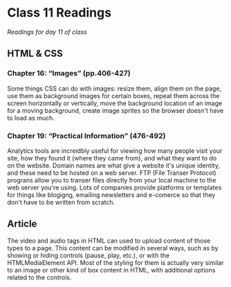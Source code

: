 # Class 11 Readings
*Readings for day 11 of class*

## HTML & CSS
### Chapter 16: “Images” (pp.406-427)
Some things CSS can do with images: resize them, align them on the page, use them as background images for certain boxes, repeat them across the screen horizontally or vertically, move the background location of an image for a moving background, create image sprites so the browser doesn't have to load as much.

### Chapter 19: “Practical Information” (476-492)
Analytics tools are increidbly useful for viewing how many people visit your site, how they found it (where they came from), and what they want to do on the website. Domain names are what give a website it's unique identity, and these need to be hosted on a web server. FTP (File Transer Protocol) prograns allow you to transer files directly from your local machine to the web server you're using. Lots of companies provide platforms or templates for things like blogigng, emailing newsletters and e-comerce so that they don't have to be written from scratch.

## Article
The video and audio tags in HTML can used to upload content of those types to a page. This content can be modified in several ways, such as by showing or hiding controls (pause, play, etc.), or with the HTMLMediaElement API. Most of the styling for them is actually very similar to an image or other kind of box content in HTML, with additional options related to the controls.

